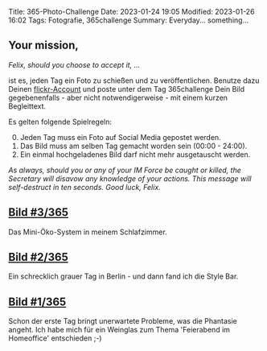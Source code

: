 Title: 365-Photo-Challenge
Date: 2023-01-24 19:05
Modified: 2023-01-26 16:02
Tags: Fotografie, 365challenge
Summary: Everyday... something... 

## Your mission, 
*Felix, should you choose to accept it, ...*

ist es, jeden Tag ein Foto zu schießen und zu veröffentlichen. 
Benutze dazu Deinen [flickr-Account](https://www.flickr.com/photos/197338452@N05/albums/72177720305495429) und poste unter dem Tag 365challenge Dein Bild gegebenenfalls - aber nicht notwendigerweise - mit einem kurzen Begleittext.

Es gelten folgende Spielregeln:

0. Jeden Tag muss ein Foto auf Social Media gepostet werden.
0. Das Bild muss am selben Tag gemacht worden sein (00:00 - 24:00).
0. Ein einmal hochgeladenes Bild darf nicht mehr ausgetauscht werden.

*As always, should you or any of your IM Force be caught or killed, the Secretary will disavow any knowledge of your actions. This message will self-destruct in ten seconds. Good luck, Felix.*

## [Bild #3/365](https://www.flickr.com/photos/197338452@N05/52650653818/in/album-72177720305495429/)
Das Mini-Öko-System in meinem Schlafzimmer.

## [Bild #2/365](https://www.flickr.com/photos/197338452@N05/52649082919/in/album-72177720305495429/)
Ein schrecklich grauer Tag in Berlin - und dann fand ich die Style Bar.

## [Bild #1/365](https://www.flickr.com/photos/197338452@N05/52646808791/in/album-72177720305495429/)
Schon der erste Tag bringt unerwartete Probleme, was die Phantasie angeht.
Ich habe mich für ein Weinglas zum Thema 'Feierabend im Homeoffice' entschieden ;-)

